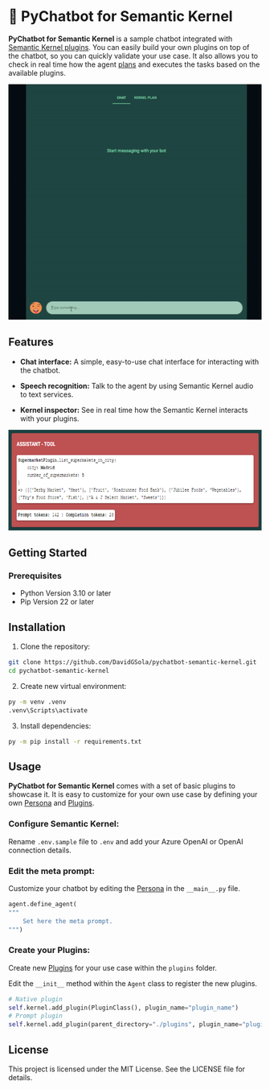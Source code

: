 # 🐍 PyChatbot for Semantic Kernel

**PyChatbot for Semantic Kernel** is a sample chatbot integrated with [Semantic Kernel plugins](https://learn.microsoft.com/en-us/semantic-kernel/concepts/plugins/?pivots=programming-language-python). You can easily build your own plugins on top of the chatbot, so you can quickly validate your use case. It also allows you to check in real time how the agent [plans](https://learn.microsoft.com/en-us/semantic-kernel/concepts/planning?pivots=programming-language-python) and executes the tasks based on the available plugins.

<p align="center">
  <img width="600" src="./images/chat.gif">
</p>

## Features

- **Chat interface:** A simple, easy-to-use chat interface for interacting with the chatbot.

- **Speech recognition:** Talk to the agent by using Semantic Kernel audio to text services.

- **Kernel inspector:** See in real time how the Semantic Kernel interacts with your plugins.

<p align="center">
  <img height="200" src="./images/inspector.png">
</p>

## Getting Started

### Prerequisites

- Python Version 3.10 or later
- Pip Version 22 or later

## Installation

1. Clone the repository:

```bash
git clone https://github.com/DavidGSola/pychatbot-semantic-kernel.git
cd pychatbot-semantic-kernel
```

2. Create new virtual environment:

```bash
py -m venv .venv
.venv\Scripts\activate
```

3. Install dependencies:

```bash
py -m pip install -r requirements.txt
```

## Usage

**PyChatbot for Semantic Kernel** comes with a set of basic plugins to showcase it. It is easy to customize for your own use case by defining your own [Persona](https://learn.microsoft.com/en-us/semantic-kernel/frameworks/agent/personas?pivots=programming-language-python) and [Plugins](https://learn.microsoft.com/en-us/semantic-kernel/concepts/plugins/?pivots=programming-language-python).

### Configure Semantic Kernel: 

Rename `.env.sample` file to `.env` and add your Azure OpenAI or OpenAI connection details.

### Edit the meta prompt:

Customize your chatbot by editing the [Persona](https://learn.microsoft.com/en-us/semantic-kernel/frameworks/agent/personas?pivots=programming-language-python) in the `__main__.py` file.

```py
agent.define_agent(
"""
    Set here the meta prompt.
""")
```

### Create your Plugins:

Create new [Plugins](https://learn.microsoft.com/en-us/semantic-kernel/concepts/plugins/?pivots=programming-language-python) for your use case within the `plugins` folder.

Edit the `__init__` method within the `Agent` class to register the new plugins.

```py
# Native plugin
self.kernel.add_plugin(PluginClass(), plugin_name="plugin_name")
# Prompt plugin
self.kernel.add_plugin(parent_directory="./plugins", plugin_name="plugin_name")
```

## License
This project is licensed under the MIT License. See the LICENSE file for details.